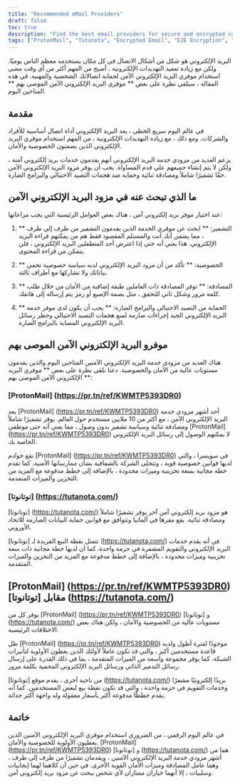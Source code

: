 ```yaml
---
title: "Recommended eMail Providers"
draft: false
toc: true
description: "Find the best email providers for secure and encrypted communications with SimeonOnSecurity's recommended list. Discover the top picks, including ProtonMail, the preferred choice with end-to-end encryption, and Tutanota, another secure option for encrypted email communications."
tags: ["ProtonMail", "Tutanota", "Encrypted Email", "E2E Encryption", "Email Security", "Online Privacy", "Recommended Email Providers", "SimeonOnSecurity"]
---
```

 البريد الإلكتروني هو شكل من أشكال الاتصال في كل مكان يستخدمه معظم الناس يوميًا. ولكن مع زيادة تعقيد التهديدات الإلكترونية ، أصبح من المهم أكثر من أي وقت مضى استخدام موفري البريد الإلكتروني الآمن لحماية اتصالاتك الشخصية والمهنية. في هذه المقالة ، سنلقي نظرة على بعض ** موفري البريد الإلكتروني الآمن الموصى بهم ** المتاحين اليوم.  ## مقدمة  في عالم اليوم سريع الخطى ، يعد البريد الإلكتروني أداة اتصال أساسية للأفراد والشركات. ومع ذلك ، مع زيادة التهديدات الإلكترونية ، من المهم استخدام موفري البريد الإلكتروني الذين يضمنون الخصوصية والأمان.  يزعم العديد من مزودي خدمة البريد الإلكتروني أنهم يقدمون خدمات بريد إلكتروني آمنة ، ولكن لا يتم إنشاء جميعهم على قدم المساواة. يجب أن يوفر مزود البريد الإلكتروني الآمن حقًا تشفيرًا شاملاً ومصادقة ثنائية وحماية ضد هجمات التصيد الاحتيالي والبرامج الضارة.  ## ما الذي تبحث عنه في مزود البريد الإلكتروني الآمن  عند اختيار موفر بريد إلكتروني آمن ، هناك بعض العوامل الرئيسية التي يجب مراعاتها:  1. ** التشفير: ** ابحث عن موفري الخدمة الذين يقدمون التشفير من طرف إلى طرف ، مما يضمن أنك أنت والمستلم المقصود فقط هم من يمكنهم قراءة البريد الإلكتروني. هذا يعني أنه حتى إذا اعترض أحد المتطفلين البريد الإلكتروني ، فلن يتمكن من قراءة المحتوى.  2. ** الخصوصية: ** تأكد من أن مزود البريد الإلكتروني لديه سياسة خصوصية تحمي بياناتك ولا تشاركها مع أطراف ثالثة.  3. ** المصادقة: ** توفر المصادقة ذات العاملين طبقة إضافية من الأمان من خلال طلب كلمة مرور وشكل ثاني للتحقق ، مثل بصمة الإصبع أو رمز يتم إرساله إلى هاتفك.  4. ** الحماية من التصيد الاحتيالي والبرامج الضارة: ** يجب أن يكون لدى موفر خدمة البريد الإلكتروني الجيد إجراءات صارمة لمنع هجمات التصيد الاحتيالي وحظر رسائل البريد الإلكتروني المصابة بالبرامج الضارة.  ## موفرو البريد الإلكتروني الآمن الموصى بهم  هناك العديد من مزودي خدمة البريد الإلكتروني الآمنين المتاحين اليوم والذين يقدمون مستويات عالية من الأمان والخصوصية. دعنا نلقي نظرة على بعض ** موفري البريد الإلكتروني الآمن الموصى بهم **:  ### [ProtonMail] (https://pr.tn/ref/KWMTP5393DR0)  يعد [ProtonMail] (https://pr.tn/ref/KWMTP5393DR0) أحد أشهر مزودي خدمة البريد الإلكتروني الآمن ، مع أكثر من 10 ملايين مستخدم حول العالم. يوفر تشفيرًا شاملاً ومصادقة ثنائية وسياسة تشفير بدون وصول ، مما يعني أنه حتى موظفي [ProtonMail] (https://pr.tn/ref/KWMTP5393DR0) لا يمكنهم الوصول إلى رسائل البريد الإلكتروني الخاصة بك.  تقع خوادم [ProtonMail] (https://pr.tn/ref/KWMTP5393DR0) في سويسرا ، والتي لديها قوانين خصوصية قوية ، وتتحلى الشركة بالشفافية بشأن ممارساتها الأمنية. كما تقدم خطة مجانية بسعة تخزينية وميزات محدودة ، بالإضافة إلى خطط مدفوعة مع المزيد من التخزين والميزات المتقدمة.  ### [توتانوتا] (https://tutanota.com/)  [توتانوتا] (https://tutanota.com/) هو مزود بريد إلكتروني آمن آخر يوفر تشفيرًا شاملاً ومصادقة ثنائية. يقع مقرها في ألمانيا وتتوافق مع قوانين حماية البيانات الصارمة للاتحاد الأوروبي.  تتمثل نقطة البيع الفريدة لـ [توتانوتا] (https://tutanota.com/) في أنه يقدم خدمات البريد الإلكتروني والتقويم المشفرة في حزمة واحدة. كما أن لديها خطة مجانية ذات سعة تخزينية وميزات محدودة ، بالإضافة إلى خطط مدفوعة مع المزيد من التخزين والميزات المتقدمة.  ## [ProtonMail] (https://pr.tn/ref/KWMTP5393DR0) مقابل [توتانوتا] (https://tutanota.com/)  يوفر كل من [ProtonMail] (https://pr.tn/ref/KWMTP5393DR0) و [توتانوتا] (https://tutanota.com/) مستويات عالية من الخصوصية والأمان ، ولكن هناك بعض الاختلافات الرئيسية.  ظل [ProtonMail] (https://pr.tn/ref/KWMTP5393DR0) موجودًا لفترة أطول ولديه قاعدة مستخدمين أكبر ، والتي قد تكون عاملاً لأولئك الذين يعطون الأولوية لتأثيرات الشبكة. كما يوفر مجموعة واسعة من الميزات المتقدمة ، بما في ذلك القدرة على إرسال رسائل التدمير الذاتي ورسائل البريد الإلكتروني المحمية بكلمة مرور.  من ناحية أخرى ، يقدم موقع [توتانوتا] (https://tutanota.com/) بريدًا إلكترونيًا مشفرًا وخدمات التقويم في حزمة واحدة ، والتي قد تكون نقطة بيع لبعض المستخدمين. كما أنه يقدم خططًا مدفوعة أكثر بأسعار معقولة وله واجهة أكثر حداثة.  ## خاتمة  في عالم اليوم الرقمي ، من الضروري استخدام موفري البريد الإلكتروني الآمنين الذين يعطيون الأولوية للخصوصية والأمان. [ProtonMail] (https://pr.tn/ref/KWMTP5393DR0) و [توتانوتا] (https://tutanota.com/) هما من أشهر مزودي خدمة البريد الإلكتروني الآمنين ، ويقدمان تشفيرًا من طرف إلى طرف ، وهما عامل المصادقة وميزات الأمان القوية الأخرى. في حين أن كلاهما لهما إيجابيات وسلبيات ، إلا أنهما خياران ممتازان لأي شخص يبحث عن مزود بريد إلكتروني آمن.